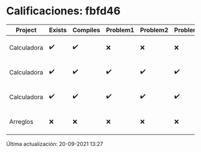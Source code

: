 # Calificaciones: fbfd46
|Project|Exists|Compiles|Problem1|Problem2|Problem3|Extra|CommitHash|CommitDate|CheckDate|Comments|DueDate|Grade|
|-|-|-|-|-|-|-|-|-|-|-|-|-|
|Calculadora|✔️|✔️|❌|❌|❌|✔️|fa573769db1a98340b3b511d324458aee1233a18|15-09-2021 18:39:25|15-09-2021 19:04:37|Revisa la operación suma-No implementaste operaciones con números flotantes-Revisa la operación división|17-09-2021 21:00:00|7.333333333333333|
|Calculadora|✔️|✔️|✔️|✔️|✔️|✔️|af46a803e9a7785228b8b78e826b979c550a7d50|17-09-2021 18:02:58|17-09-2021 19:14:36|nan|17-09-2021 21:00:00|10.0|
|Calculadora|✔️|✔️|✔️|✔️|✔️|✔️|320cf341c4c339d5b84df3e6911bd14d6534f61d|17-09-2021 20:49:17|17-09-2021 21:28:46|nan|17-09-2021 21:00:00|10.0|
|Arreglos|❌|❌|❌|❌|❌|❌|NA|NA|20-09-2021 13:27:06|No se encontró el archivo en PracticasComputacionI/Arreglos/Arreglos.cpp|24-09-2021 21:00:00|5.0|

Última actualización: 20-09-2021 13:27